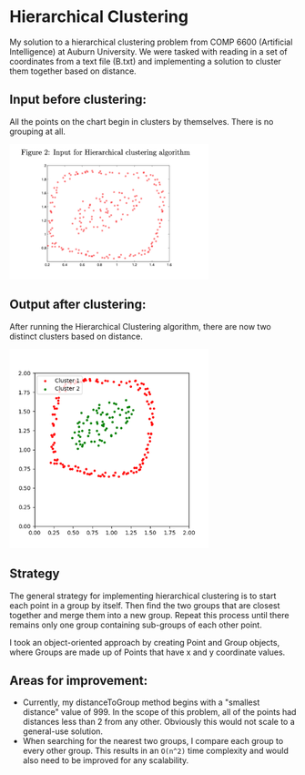 # Hierarchical Clustering
My solution to a hierarchical clustering problem from COMP 6600 (Artificial Intelligence) at Auburn University. We were tasked with reading in a set of coordinates from a text file (B.txt) and implementing a solution to cluster them together based on distance.

## Input before clustering:

All the points on the chart begin in clusters by themselves. There is no grouping at all.

<img src="clusering_input.png" alt="input" width="350"/>

## Output after clustering:

After running the Hierarchical Clustering algorithm, there are now two distinct clusters based on distance.

<img src="clustering.png" alt="output" width="350"/>


## Strategy

The general strategy for implementing hierarchical clustering is to start each point in a group by itself. Then find the two groups that are closest together and merge them into a new group. Repeat this process until there remains only one group containing sub-groups of each other point.

I took an object-oriented approach by creating Point and Group objects, where Groups are made up of Points that have x and y coordinate values.

## Areas for improvement:
* Currently, my distanceToGroup method begins with a "smallest distance" value of 999. In the scope of this problem, all of the points had distances less than 2 from any other. Obviously this would not scale to a general-use solution.
* When searching for the nearest two groups, I compare each group to every other group. This results in an `O(n^2)` time complexity and would also need to be improved for any scalability.
